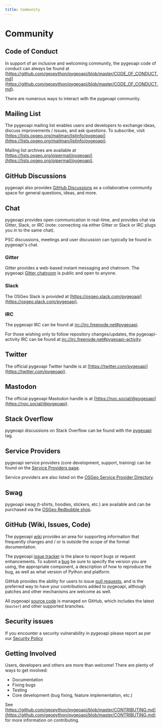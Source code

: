 ```yaml
---
title: Community
---
```


# Community

## Code of Conduct

In support of an inclusive and welcoming community, the pygeoapi code of conduct can always be found at [https://github.com/geopython/pygeoapi/blob/master/CODE_OF_CONDUCT.md](https://github.com/geopython/pygeoapi/blob/master/CODE_OF_CONDUCT.md).

There are numerous ways to interact with the pygeoapi community.

## Mailing List

The pygeoapi mailing list enables users and developers to exchange ideas, discuss improvements / issues, and ask questions. To subscribe, visit [https://lists.osgeo.org/mailman/listinfo/pygeoapi](https://lists.osgeo.org/mailman/listinfo/pygeoapi).

Mailing list archives are available at [https://lists.osgeo.org/pipermail/pygeoapi](https://lists.osgeo.org/pipermail/pygeoapi).

## GitHub Discussions

pygeoapi also provides [GitHub Discussions](https://github.com/geopython/pygeoapi/discussions) as a collaborative community space for general questions, ideas, and more.

## Chat

pygeoapi provides open communication in real-time, and provides chat via Gitter, Slack, or IRC (note: connecting via either Gitter or Slack or IRC plugs you in to the same chat).

PSC discussions, meetings and user discussion can typically be found in pygeoapi's chat.

### Gitter

Gitter provides a web-based instant messaging and chatroom.  The pygeoapi [Gitter chatroom](https://app.gitter.im/#/room/#geopython_pygeoapi:gitter.im) is public and open to anyone.

### Slack

The OSGeo Slack is provided at [https://osgeo.slack.com/pygeoapi](https://osgeo.slack.com/pygeoapi).

### IRC

The pygeoapi IRC can be found at [irc://irc.freenode.net#pygeoapi](irc://irc.freenode.net#pygeoapi).

For those wishing only to follow repository changes/updates, the pygeoapi-activity IRC can be found at [irc://irc.freenode.net#pygeoapi-activity](irc://irc.freenode.net#pygeoapi-activity).

## Twitter

The official pygeoapi Twitter handle is at [https://twitter.com/pygeoapi](https://twitter.com/pygeoapi).

## Mastodon

The official pygeoapi Mastodon handle is at [https://noc.social/@pygeoapi](https://noc.social/@pygeoapi).

## Stack Overflow

pygeoapi discussions on Stack Overflow can be found with the [pygeoapi](https://stackoverflow.com/questions/tagged/pygeoapi) tag.

## Service Providers

pygeoapi service providers (core development, support, training) can be found on the [Service Providers page](service-providers/).

Service providers are also listed on the [OSGeo Service Provider Directory](https://www.osgeo.org/service-providers).

## Swag

pygeoapi swag (t-shirts, hoodies, stickers, etc.) are available and can be purchased via the [OSGeo Redbubble shop](https://www.redbubble.com/shop/ap/146590645).

## GitHub (Wiki, Issues, Code)

The pygeoapi [wiki](https://github.com/geopython/pygeoapi/wiki) provides an area for supporting information that frequently changes and / or is outside the scope of the formal documentation.

The pygeoapi [issue tracker](https://github.com/geopython/pygeoapi/issues) is the place to report bugs or request enhancements.  To submit a [bug](https://github.com/geopython/pygeoapi/issues/) be sure to specify the version you are using, the appropriate component, a description of how to reproduce the bug, as well as what version of Python and platform.

GitHub provides the ability for users to issue [pull requests](https://help.github.com/articles/creating-a-pull-request), and is the preferred way to have your contributions added to pygeoapi, although patches and other mechanisms are welcome as well.

All pygeoapi [source code](https://github.com/geopython/pygeoapi) is managed on GitHub, which includes the latest (`master`) and other supported branches.

## Security issues

If you encounter a security vulnerability in pygeoapi please report as per our [Security Policy](https://github.com/geopython/pygeoapi/blob/master/SECURITY.md)

## Getting Involved

Users, developers and others are more than welcome!  There are plenty of ways to get involved:

- Documentation
- Fixing bugs
- Testing
- Core development (bug fixing, feature implementation, etc.)

See [https://github.com/geopython/pygeoapi/blob/master/CONTRIBUTING.md](https://github.com/geopython/pygeoapi/blob/master/CONTRIBUTING.md) for more information on contributing.
